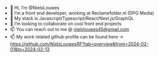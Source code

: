 - 👋 Hi, I’m @NielsLouwes
- 👀 I’m a front end developer, working at Reclamefolder.nl (DPG Media)
- 🌱 My stack is Javascript/Typescript/React/Next.js/GraphQL
- 💞️ I’m looking to collaborate on cool front end projects
- 📫 You can reach out to me @ nielslouwes45@gmail.com
- 📫 My work related github profile can be found here -> https://github.com/NielsLouwesRF?tab=overview&from=2024-02-01&to=2024-02-13

<!---
NielsLouwes/NielsLouwes is a ✨ special ✨ repository because its `README.md` (this file) appears on your GitHub profile.
You can click the Preview link to take a look at your changes.
--->
